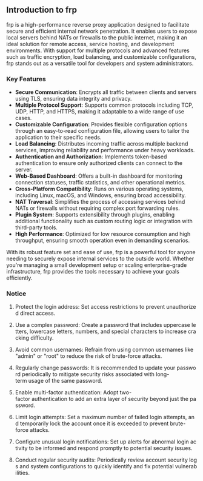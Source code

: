 ## Introduction to frp

frp is a high-performance reverse proxy application designed to facilitate secure and efficient internal network penetration. It enables users to expose local servers behind NATs or firewalls to the public internet, making it an ideal solution for remote access, service hosting, and development environments. With support for multiple protocols and advanced features such as traffic encryption, load balancing, and customizable configurations, frp stands out as a versatile tool for developers and system administrators.

### Key Features

- **Secure Communication**: Encrypts all traffic between clients and servers using TLS, ensuring data integrity and privacy.
- **Multiple Protocol Support**: Supports common protocols including TCP, UDP, HTTP, and HTTPS, making it adaptable to a wide range of use cases.
- **Customizable Configuration**: Provides flexible configuration options through an easy-to-read configuration file, allowing users to tailor the application to their specific needs.
- **Load Balancing**: Distributes incoming traffic across multiple backend services, improving reliability and performance under heavy workloads.
- **Authentication and Authorization**: Implements token-based authentication to ensure only authorized clients can connect to the server.
- **Web-Based Dashboard**: Offers a built-in dashboard for monitoring connection statuses, traffic statistics, and other operational metrics.
- **Cross-Platform Compatibility**: Runs on various operating systems, including Linux, macOS, and Windows, ensuring broad accessibility.
- **NAT Traversal**: Simplifies the process of accessing services behind NATs or firewalls without requiring complex port forwarding rules.
- **Plugin System**: Supports extensibility through plugins, enabling additional functionality such as custom routing logic or integration with third-party tools.
- **High Performance**: Optimized for low resource consumption and high throughput, ensuring smooth operation even in demanding scenarios.

With its robust feature set and ease of use, frp is a powerful tool for anyone needing to securely expose internal services to the outside world. Whether you're managing a small development setup or scaling enterprise-grade infrastructure, frp provides the tools necessary to achieve your goals efficiently.

### Notice

1.  Protect the login address: Set access restrictions to prevent unauthorized direct access.
    
2.  Use a complex password: Create a password that includes uppercase letters, lowercase letters, numbers, and special characters to increase cracking difficulty.
    
3.  Avoid common usernames: Refrain from using common usernames like "admin" or "root" to reduce the risk of brute-force attacks.
    
4.  Regularly change passwords: It is recommended to update your password periodically to mitigate security risks associated with long-term usage of the same password.
    
5.  Enable multi-factor authentication: Adopt two-factor authentication to add an extra layer of security beyond just the password.
    
6.  Limit login attempts: Set a maximum number of failed login attempts, and temporarily lock the account once it is exceeded to prevent brute-force attacks.
    
7.  Configure unusual login notifications: Set up alerts for abnormal login activity to be informed and respond promptly to potential security issues.
    
8.  Conduct regular security audits: Periodically review account security logs and system configurations to quickly identify and fix potential vulnerabilities.
        